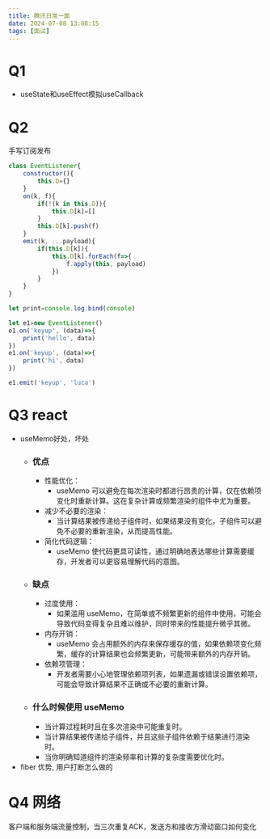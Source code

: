 ```yaml
---
title: 腾讯日常一面
date: 2024-07-08 13:08:15
tags: [面试]
---
```


# Q1

- useState和useEffect模拟useCallback

# Q2

手写订阅发布

```javascript
class EventListener{
    constructor(){
        this.D={}
    }
    on(k, f){
        if(!(k in this.D)){
            this.D[k]=[]
        }
        this.D[k].push(f)
    }
    emit(k, ...payload){
        if(this.D[k]){
            this.D[k].forEach(f=>{
                f.apply(this, payload)
            })
        }
    }
}

let print=console.log.bind(console)

let e1=new EventListener()
e1.on('keyup', (data)=>{
    print('hello', data)
})
e1.on('keyup', (data)=>{
    print('hi', data)
})

e1.emit('keyup', 'luca')
```

# Q3 react

- useMemo好处，坏处
    - ### 优点
        - 性能优化：
            - useMemo 可以避免在每次渲染时都进行昂贵的计算，仅在依赖项变化时重新计算。这在复杂计算或频繁渲染的组件中尤为重要。
        - 减少不必要的渲染：
            - 当计算结果被传递给子组件时，如果结果没有变化，子组件可以避免不必要的重新渲染，从而提高性能。
        - 简化代码逻辑：
            - useMemo 使代码更具可读性，通过明确地表达哪些计算需要缓存，开发者可以更容易理解代码的意图。
    - ### 缺点
        - 过度使用：
            - 如果滥用 useMemo，在简单或不频繁更新的组件中使用，可能会导致代码变得复杂且难以维护，同时带来的性能提升微乎其微。
        - 内存开销：
            - useMemo 会占用额外的内存来保存缓存的值，如果依赖项变化频繁，缓存的计算结果也会频繁更新，可能带来额外的内存开销。
        - 依赖项管理：
            - 开发者需要小心地管理依赖项列表，如果遗漏或错误设置依赖项，可能会导致计算结果不正确或不必要的重新计算。
    - ### 什么时候使用 useMemo
        - 当计算过程耗时且在多次渲染中可能重复时。
        - 当计算结果被传递给子组件，并且这些子组件依赖于结果进行渲染时。
        - 当你明确知道组件的渲染频率和计算的复杂度需要优化时。
- fiber 优势, 用户打断怎么做的

# Q4 网络

客户端和服务端流量控制，当三次重复ACK，发送方和接收方滑动窗口如何变化
